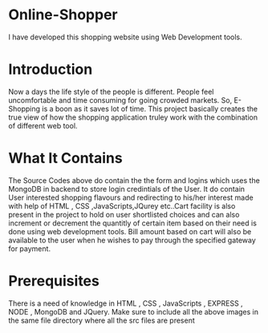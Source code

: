# Online-Shopper
I have developed this shopping website using Web Development tools.
# Introduction
Now a days the life style of the people is different. People feel uncomfortable and time consuming for going crowded markets. So, E-Shopping is a boon as it saves lot of time.
This project basically creates the true view of how the shopping application truley work with the combination of different web tool.
# What It Contains 
The Source Codes above do contain the the form and logins which uses the MongoDB in backend to store login credintials of the User.
It do contain User interested shopping flavours and redirecting to his/her interest made with help of HTML , CSS ,JavaScripts,JQurey etc..Cart facility is also present in the project to hold on user shortlisted choices and can also increment or decrement the quantitly of certain item based on their need is done using web development tools.
Bill amount based on cart will also be available to the user when he wishes to pay through the specified gateway for payment.
# Prerequisites
There is a need of knowledge in HTML , CSS , JavaScripts , EXPRESS , NODE , MongoDB and JQuery.
Make sure to include all the above images in the same file directory where all the src files are present


